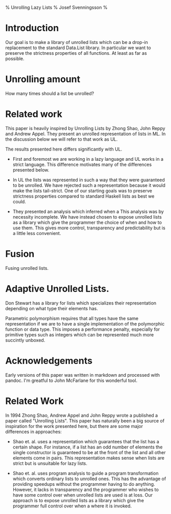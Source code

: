 % Unrolling Lazy Lists
% Josef Svenningsson
%


# Introduction

Our goal is to make a library of unrolled lists which can be a drop-in 
replacement to the standard Data.List library. In particular we want to
preserve the strictness properties of all functions. At least as far as
possible.

# Unrolling amount

How many times should a list be unrolled?

# Related work

This paper is heavily inspired by Unrolling Lists by Zhong Shao, John
Reppy and Andrew Appel. They present an unrolled representation of lists
in ML. In the discussion below we will refer to that work as UL.

The results presented here differs significantly with UL.

+ First and foremost we are working in a lazy language and UL works in
  a strict language. This difference motivates many of the differences
  presented below.  

+ In UL the lists was represented in such a way that they were
  guaranteed to be unrolled. We have rejected such a representation
  because it would make the lists tail-strict. One of our starting
  goals was to preserve strictness properties compared to standard
  Haskell lists as best we could.

+ They presented an analysis which inferred when a This analysis was
  by necessity incomplete. We have instead chosen to expose unrolled
  lists as a library which give the programmer the choice of when and
  how to use them. This gives more control, transparency and
  predictability but is a little less convenient.


# Fusion

Fusing unrolled lists.

# Adaptive Unrolled Lists.

Don Stewart has a library for lists which specializes their
representation depending on what type their elements has. 

Parametric polymorphism requires that all types have the same
representation if we are to have a single implementation of the
polymorphic function or data type. This imposes a performance penalty,
especially for primitive types such as integers which can be
represented much more succintly unboxed.

# Acknowledgements

Early versions of this paper was written in markdown and processed
with pandoc. I'm greatful to John McFarlane for this wonderful tool.

# Related Work

In 1994 Zhong Shao, Andrew Appel and John Reppy wrote a published a
paper called "Unrolling Lists". This paper has naturally been a big
source of inspiration for the work presented here, but there are some
major differences in approaches:

* Shao et. al. uses a representation which guarantees that the list
  has a certain shape. For instance, if a list has an odd number of
  elements the single constructor is guaranteed to be at the front of
  the list and all other elements come in pairs. This representation
  makes sense when lists are strict but is unsuitable for lazy lists.

* Shao et. al. uses program analysis to guide a program transformation
  which converts ordinary lists to unrolled ones. This has the
  advantage of providing speedups without the programmer having to do
  anything. However, it lacks in transparency and the programmer who
  wishes to have some control over when unrolled lists are used is at
  loss. Our approach is to expose unrolled lists as a library which
  give the programmer full control over when a where it is
  invoked.
